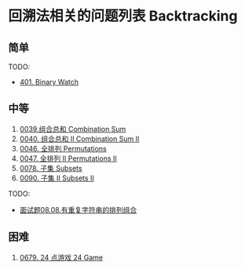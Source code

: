 # 回溯法相关的问题列表 Backtracking

## 简单

TODO:

- [401. Binary Watch](https://leetcode.com/problems/binary-watch/description/)

## 中等

1. [0039.组合总和 Combination Sum](../0039.combination-sum/index.md)
2. [0040. 组合总和 II Combination Sum II](../0040.combination-sum-ii/index.md)
3. [0046. 全排列 Permutations](../0046.permutations/index.md)
4. [0047. 全排列 II Permutations II](../0047.permutations-ii/index.md)
5. [0078. 子集 Subsets](../0078.subsets/index.md)
6. [0090. 子集 II Subsets II](../0090.subsets-ii/index.md)

TODO:

- [面试题08.08.有重复字符串的排列组合](https://leetcode.cn/problems/permutation-ii-lcci)

## 困难

1. [0679. 24 点游戏 24 Game](../0679.24-game/index.md)
